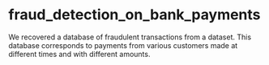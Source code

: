 # fraud_detection_on_bank_payments
We recovered a database of fraudulent transactions from a dataset. This database corresponds to payments from various customers made at different times and with different amounts. 
